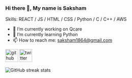 ### Hi there 👋, My name is Saksham

Skills:   REACT / JS / HTML / CSS / Python / C / C++ / AWS 

- 🔭 I’m currently working on Qcare 
- 🌱 I’m currently learning Python 
- 📫 How to reach me: saksham1864@gmail.com 


[<img src='[https://cdn.jsdelivr.net/npm/simple-icons@3.0.1/icons/github.svg](https://img.icons8.com/?size=100&id=12599&format=png&color=000000)' alt='github' height='40'>](https://github.com/saksham1864)  [<img src='https://img.icons8.com/?size=100&id=01GWmP9aUoPj&format=png&color=000000 ' alt='twitter' height='40'>](https://twitter.com/@ashmask24)  

![GitHub streak stats](https://streak-stats.demolab.com/?user=saksham1864)  

